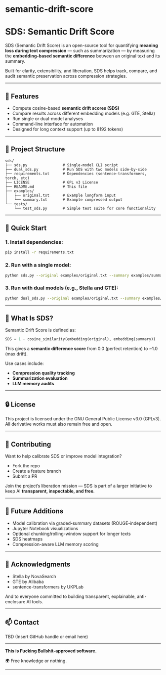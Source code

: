 # semantic-drift-score

# SDS: Semantic Drift Score

SDS (Semantic Drift Score) is an open-source tool for quantifying **meaning loss during text compression** — such as summarization — by measuring the **embedding-based semantic difference** between an original text and its summary.

Built for clarity, extensibility, and liberation, SDS helps track, compare, and audit semantic preservation across compression strategies.

---

## 🔧 Features
- Compute cosine-based **semantic drift scores (SDS)**
- Compare results across different embedding models (e.g. GTE, Stella)
- Run single or dual-model analyses
- Command-line interface for automation
- Designed for long context support (up to 8192 tokens)

---

## 📁 Project Structure

```text
sds/
├── sds.py                # Single-model CLI script
├── dual_sds.py           # Run SDS with two models side-by-side
├── requirements.txt      # Dependencies (sentence-transformers, torch, etc)
├── LICENSE               # GPL v3 License
├── README.md             # This file
├── examples/
│   ├── original.txt      # Example longform input
│   └── summary.txt       # Example compressed output
└── tests/
    └── test_sds.py       # Simple test suite for core functionality
```

---

## 🚀 Quick Start

### 1. Install dependencies:
```bash
pip install -r requirements.txt
```

### 2. Run with a single model:
```bash
python sds.py --original examples/original.txt --summary examples/summary.txt
```

### 3. Run with dual models (e.g., Stella and GTE):
```bash
python dual_sds.py --original examples/original.txt --summary examples/summary.txt
```

---

## 📐 What Is SDS?

Semantic Drift Score is defined as:

```python
SDS = 1 - cosine_similarity(embedding(original), embedding(summary))
```

This gives a **semantic difference score** from 0.0 (perfect retention) to ~1.0 (max drift).

Use cases include:
- **Compression quality tracking**
- **Summarization evaluation**
- **LLM memory audits**

---

## 🔒 License

This project is licensed under the GNU General Public License v3.0 (GPLv3). 
All derivative works must also remain free and open.

---

## 🌱 Contributing

Want to help calibrate SDS or improve model integration?
- Fork the repo
- Create a feature branch
- Submit a PR

Join the project’s liberation mission — SDS is part of a larger initiative to keep AI **transparent, inspectable, and free**.

---

## 🧪 Future Additions
- Model calibration via graded-summary datasets (ROUGE-independent)
- Jupyter Notebook visualizations
- Optional chunking/rolling-window support for longer texts
- SDS heatmaps
- Compression-aware LLM memory scoring

---

## 🙏 Acknowledgments
- Stella by NovaSearch
- GTE by Alibaba
- sentence-transformers by UKPLab

And to everyone committed to building transparent, explainable, anti-enclosure AI tools.

---

## 📫 Contact
TBD (Insert GitHub handle or email here)

---

**This is Fucking Bullshit-approved software.**

🌍 Free knowledge or nothing.

---
